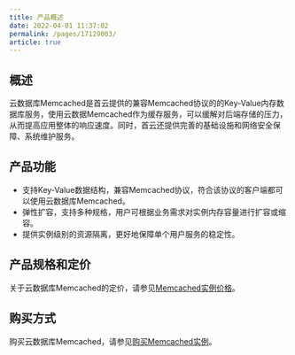 ```yaml
---
title: 产品概述
date: 2022-04-01 11:37:02
permalink: /pages/17129003/
article: true
---
```


## 概述

云数据库Memcached是首云提供的兼容Memcached协议的的Key-Value内存数据库服务，使用云数据Memcached作为缓存服务，可以缓解对后端存储的压力，从而提高应用整体的响应速度。同时，首云还提供完善的基础设施和网络安全保障、系统维护服务。

## 产品功能

- 支持Key-Value数据结构，兼容Memcached协议，符合该协议的客户端都可以使用云数据库Memcached。
- 弹性扩容，支持多种规格，用户可根据业务需求对实例内存容量进行扩容或缩容。
- 提供实例级别的资源隔离，更好地保障单个用户服务的稳定性。

## 产品规格和定价

关于云数据库Memcached的定价，请参见[Memcached实例价格](./../03.购买指南/00.计费概述.md)。

## 购买方式

购买云数据库Memcached，请参见[购买Memcached实例](./../03.购买指南/01.购买方式.md)。

